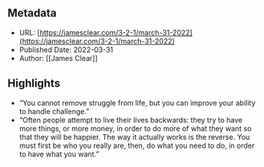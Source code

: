## Metadata
* URL: [https://jamesclear.com/3-2-1/march-31-2022](https://jamesclear.com/3-2-1/march-31-2022)
* Published Date: 2022-03-31
* Author: [[James Clear]]

## Highlights
* “You cannot remove struggle from life, but you can improve your ability to handle challenge.”
* “Often people attempt to live their lives backwards: they try to have more things, or more money, in order to do more of what they want so that they will be happier. The way it actually works is the reverse. You must first be who you really are, then, do what you need to do, in order to have what you want.”